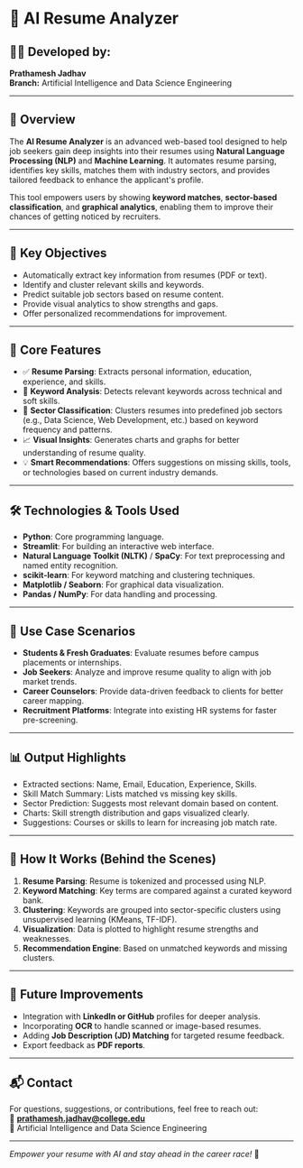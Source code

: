 # 🧠 AI Resume Analyzer

## 👨‍💻 Developed by:
**Prathamesh Jadhav**  
**Branch:** Artificial Intelligence and Data Science Engineering  

---

## 📌 Overview

The **AI Resume Analyzer** is an advanced web-based tool designed to help job seekers gain deep insights into their resumes using **Natural Language Processing (NLP)** and **Machine Learning**. It automates resume parsing, identifies key skills, matches them with industry sectors, and provides tailored feedback to enhance the applicant's profile.

This tool empowers users by showing **keyword matches**, **sector-based classification**, and **graphical analytics**, enabling them to improve their chances of getting noticed by recruiters.

---

## 🧠 Key Objectives

- Automatically extract key information from resumes (PDF or text).
- Identify and cluster relevant skills and keywords.
- Predict suitable job sectors based on resume content.
- Provide visual analytics to show strengths and gaps.
- Offer personalized recommendations for improvement.

---

## 🚀 Core Features

- ✅ **Resume Parsing**: Extracts personal information, education, experience, and skills.
- 🧩 **Keyword Analysis**: Detects relevant keywords across technical and soft skills.
- 🧠 **Sector Classification**: Clusters resumes into predefined job sectors (e.g., Data Science, Web Development, etc.) based on keyword frequency and patterns.
- 📈 **Visual Insights**: Generates charts and graphs for better understanding of resume quality.
- 💡 **Smart Recommendations**: Offers suggestions on missing skills, tools, or technologies based on current industry demands.

---

## 🛠️ Technologies & Tools Used

- **Python**: Core programming language.
- **Streamlit**: For building an interactive web interface.
- **Natural Language Toolkit (NLTK)** / **SpaCy**: For text preprocessing and named entity recognition.
- **scikit-learn**: For keyword matching and clustering techniques.
- **Matplotlib / Seaborn**: For graphical data visualization.
- **Pandas / NumPy**: For data handling and processing.

---

## 🎯 Use Case Scenarios

- **Students & Fresh Graduates**: Evaluate resumes before campus placements or internships.
- **Job Seekers**: Analyze and improve resume quality to align with job market trends.
- **Career Counselors**: Provide data-driven feedback to clients for better career mapping.
- **Recruitment Platforms**: Integrate into existing HR systems for faster pre-screening.

---

## 📊 Output Highlights

- Extracted sections: Name, Email, Education, Experience, Skills.
- Skill Match Summary: Lists matched vs missing key skills.
- Sector Prediction: Suggests most relevant domain based on content.
- Charts: Skill strength distribution and gaps visualized clearly.
- Suggestions: Courses or skills to learn for increasing job match rate.

---

## 🧩 How It Works (Behind the Scenes)

1. **Resume Parsing**: Resume is tokenized and processed using NLP.
2. **Keyword Matching**: Key terms are compared against a curated keyword bank.
3. **Clustering**: Keywords are grouped into sector-specific clusters using unsupervised learning (KMeans, TF-IDF).
4. **Visualization**: Data is plotted to highlight resume strengths and weaknesses.
5. **Recommendation Engine**: Based on unmatched keywords and missing clusters.

---

## 🔮 Future Improvements

- Integration with **LinkedIn or GitHub** profiles for deeper analysis.
- Incorporating **OCR** to handle scanned or image-based resumes.
- Adding **Job Description (JD) Matching** for targeted resume feedback.
- Export feedback as **PDF reports**.

---

## 📬 Contact

For questions, suggestions, or contributions, feel free to reach out:  
📧 **prathamesh.jadhav@college.edu**  
📍 Artificial Intelligence and Data Science Engineering

---

*Empower your resume with AI and stay ahead in the career race!* 🚀
